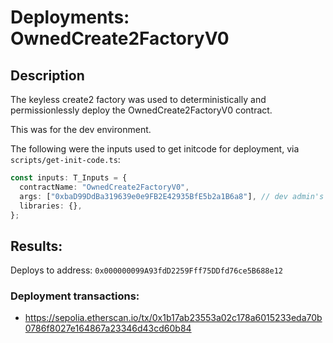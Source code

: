 # Deployments: OwnedCreate2FactoryV0

## Description

The keyless create2 factory was used to deterministically and permissionlessly deploy the OwnedCreate2FactoryV0 contract.

This was for the dev environment.

The following were the inputs used to get initcode for deployment, via `scripts/get-init-code.ts`:

```typescript
const inputs: T_Inputs = {
  contractName: "OwnedCreate2FactoryV0",
  args: ["0xbaD99DdBa319639e0e9FB2E42935BfE5b2a1B6a8"], // dev admin's multisig
  libraries: {},
};
```

## Results:

Deploys to address: `0x000000099A93fdD2259Fff75DDfd76ce5B688e12`

### Deployment transactions:

- https://sepolia.etherscan.io/tx/0x1b17ab23553a02c178a6015233eda70b0786f8027e164867a23346d43cd60b84
